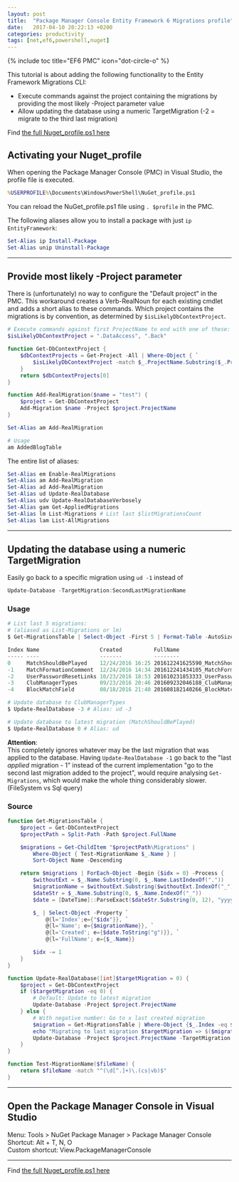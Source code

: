 ```yaml
---
layout: post
title:  "Package Manager Console Entity Framework 6 Migrations profile"
date:   2017-04-10 20:22:13 +0200
categories: productivity
tags: [net,ef6,powershell,nuget]
---
```


{% include toc title="EF6 PMC" icon="dot-circle-o" %}

This tutorial is about adding the following functionality to the Entity Framework Migrations CLI:  
- Execute commands against the project containing the migrations by providing the most likely -Project parameter value
- Allow updating the database using a numeric TargetMigration (-2 = migrate to the third last migration)

<!--more-->

Find [the full Nuget_profile.ps1 here][github-nuget-profile]



Activating your Nuget_profile
-----------------------------
When opening the Package Manager Console (PMC) in Visual Studio, the profile file is executed.

```cmd
%USERPROFILE%\Documents\WindowsPowerShell\NuGet_profile.ps1
```

You can reload the NuGet_profile.ps1 file using `. $profile` in the PMC.

The following aliases allow you to install a package with just `ip EntityFramework`:  
```powershell
Set-Alias ip Install-Package
Set-Alias unip Uninstall-Package
```


* * *


Provide most likely -Project parameter
--------------------------------------
There is (unfortunately) no way to configure the "Default project" in the PMC. This workaround creates a Verb-RealNoun
for each existing cmdlet and adds a short alias to these commands. Which project contains the migrations is by convention,
as determined by `$isLikelyDbContextProject`.

```powershell
# Execute commands against first ProjectName to end with one of these:
$isLikelyDbContextProject = ".DataAccess", ".Back"

function Get-DbContextProject {
	$dbContextProjects = Get-Project -All | Where-Object { `
		$isLikelyDbContextProject -match $_.ProjectName.Substring($_.ProjectName.LastIndexOf(".")) `
	}
	return $dbContextProjects[0]
}

function Add-RealMigration($name = "test") {
	$project = Get-DbContextProject
	Add-Migration $name -Project $project.ProjectName
}

Set-Alias am Add-RealMigration

# Usage
am AddedBlogTable
```

The entire list of aliases:  
```powershell
Set-Alias em Enable-RealMigrations
Set-Alias am Add-RealMigration
Set-Alias ad Add-RealMigration
Set-Alias ud Update-RealDatabase
Set-Alias udv Update-RealDatabaseVerbosely
Set-Alias gam Get-AppliedMigrations
Set-Alias lm List-Migrations # List last $listMigrationsCount
Set-Alias lam List-AllMigrations
```


* * *


Updating the database using a numeric TargetMigration
-----------------------------------------------------
Easily go back to a specific migration using `ud -1` instead of
```powershell
Update-Database -TargetMigration:SecondLastMigrationName
```

### Usage
```powershell
# List last 5 migrations:
# (aliased as List-Migrations or lm)
$ Get-MigrationsTable | Select-Object -First 5 | Format-Table -AutoSize

Index Name                   Created          FullName  
----- ----                   -------          --------  
0     MatchShouldBePlayed    12/24/2016 16:25 201612241625590_MatchShouldBePlayed.cs  
-1    MatchFormationComment  12/24/2016 14:34 201612241434105_MatchFormationComment.cs  
-2    UserPasswordResetLinks 10/23/2016 18:53 201610231853333_UserPasswordResetLinks.cs  
-3    ClubManagerTypes       09/23/2016 20:46 201609232046188_ClubManagerTypes.cs  
-4    BlockMatchField        08/18/2016 21:40 201608182140266_BlockMatchField.cs  

# Update database to ClubManagerTypes
$ Update-RealDatabase -3 # Alias: ud -3

# Update database to latest migration (MatchShouldBePlayed)
$ Update-RealDatabase 0 # Alias: ud
```

**Attention**:  
This completely ignores whatever may be the last migration that was applied to the database.
Having `Update-RealDatabase -1` go back to the "last *applied* migration - 1" instead of the current implementation
"go to the second last migration added to the project", would require analysing `Get-Migrations`, which would make the whole
thing considerably slower. (FileSystem vs Sql query)

### Source
```powershell
function Get-MigrationsTable {
	$project = Get-DbContextProject
	$projectPath = Split-Path -Path $project.FullName

	$migrations = Get-ChildItem "$projectPath\Migrations" |
		Where-Object { Test-MigrationName $_.Name } |
		Sort-Object Name -Descending

	return $migrations | ForEach-Object -Begin {$idx = 0} -Process {
		$withoutExt = $_.Name.Substring(0, $_.Name.LastIndexOf("."))
		$migrationName = $withoutExt.Substring($withoutExt.IndexOf("_") + 1)
		$dateStr = $_.Name.Substring(0, $_.Name.IndexOf("_"))
		$date = [DateTime]::ParseExact($dateStr.Substring(0, 12), "yyyyMMddHHmm", $null)

		$_ | Select-Object -Property `
			@{l='Index';e={"$idx"}}, `
			@{l='Name'; e={$migrationName}}, `
			@{l='Created'; e={$date.ToString("g")}}, `
			@{l='FullName'; e={$_.Name}}

		$idx -= 1
	}
}

function Update-RealDatabase([int]$targetMigration = 0) {
	$project = Get-DbContextProject
	if ($targetMigration -eq 0) {
		# Default: Update to latest migration
		Update-Database -Project $project.ProjectName
	} else {
		# With negative number: Go to x last created migration
		$migration = Get-MigrationsTable | Where-Object {$_.Index -eq $targetMigration}
		echo "Migrating to last migration $targetMigration => $($migration.name)"
		Update-Database -Project $project.ProjectName -TargetMigration $migration.name
	}
}

function Test-MigrationName($fileName) {
	return $fileName -match "^(\d[^.]+)\.(cs|vb)$"
}
```


* * *


Open the Package Manager Console in Visual Studio
-------------------------------------------------
Menu: Tools > NuGet Package Manager > Package Manager Console  
Shortcut: Alt + T, N, O  
Custom shortcut: View.PackageManagerConsole  


* * *


Find [the full Nuget_profile.ps1 here][github-nuget-profile]

[github-nuget-profile]: https://github.com/Laoujin/dotfiles/blob/master/config/shells/NuGet_profile.ps1
